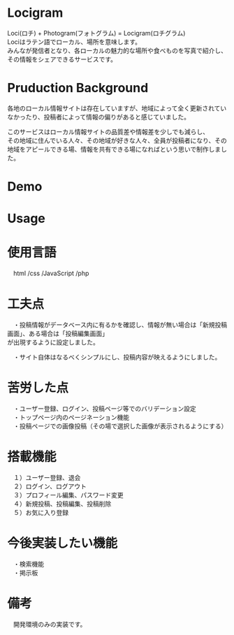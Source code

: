 # Locigram
  Loci(ロチ) + Photogram(フォトグラム) = Locigram(ロチグラム)   
  Lociはラテン語でローカル、場所を意味します。  
  みんなが発信者となり、各ローカルの魅力的な場所や食べものを写真で紹介し、その情報をシェアできるサービスです。  

# Pruduction Background
  各地のローカル情報サイトは存在していますが、地域によって全く更新されていなかったり、投稿者によって情報の偏りがあると感じていました。 
  
  このサービスはローカル情報サイトの品質差や情報差を少しでも減らし、  
  その地域に住んでいる人々、その地域が好きな人々、全員が投稿者になり、その地域をアピールできる場、情報を共有できる場になればという思いで制作しました。  
  
# Demo

# Usage

# 使用言語
　html /css /JavaScript /php
 
# 工夫点
　・投稿情報がデータベース内に有るかを確認し、情報が無い場合は「新規投稿画面」、ある場合は「投稿編集画面」  
   が出現するように設定しました。  
   
　・サイト自体はなるべくシンプルにし、投稿内容が映えるようにしました。  
 
# 苦労した点
　・ユーザー登録、ログイン、投稿ページ等でのバリデーション設定  
　・トップページ内のページネーション機能  
　・投稿ページでの画像投稿（その場で選択した画像が表示されるようにする）  

# 搭載機能
　１）ユーザー登録、退会  
　２）ログイン、ログアウト  
　３）プロフィール編集、パスワード変更  
　４）新規投稿、投稿編集、投稿削除  
　５）お気に入り登録  

# 今後実装したい機能　
　・検索機能  
　・掲示板  

# 備考
　開発環境のみの実装です。
